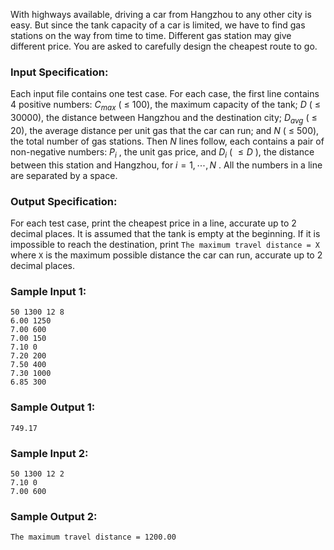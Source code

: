 <!-- Title
To Fill or Not to Fill (25)
-->
With highways available, driving a car from Hangzhou to any other city is
easy. But since the tank capacity of a car is limited, we have to find gas
stations on the way from time to time. Different gas station may give
different price. You are asked to carefully design the cheapest route to go.

### Input Specification:

Each input file contains one test case. For each case, the first line contains
4 positive numbers: $C_{max}$ ( $\le$ 100), the maximum capacity of the tank;
$D$ ( $\le$ 30000), the distance between Hangzhou and the destination city;
$D_{avg}$ ( $\le$ 20), the average distance per unit gas that the car can run;
and $N$ ( $\le$ 500), the total number of gas stations. Then $N$ lines follow,
each contains a pair of non-negative numbers: $P_i$ , the unit gas price, and
$D_i$ ( $\le D$ ), the distance between this station and Hangzhou, for
$i=1,\cdots ,N$ . All the numbers in a line are separated by a space.

### Output Specification:

For each test case, print the cheapest price in a line, accurate up to 2
decimal places. It is assumed that the tank is empty at the beginning. If it
is impossible to reach the destination, print `The maximum travel distance =
X` where `X` is the maximum possible distance the car can run, accurate up to
2 decimal places.

### Sample Input 1:

```
50 1300 12 8
6.00 1250
7.00 600
7.00 150
7.10 0
7.20 200
7.50 400
7.30 1000
6.85 300
```

### Sample Output 1:

```
749.17
```

### Sample Input 2:

```
50 1300 12 2
7.10 0
7.00 600
```

### Sample Output 2:

```
The maximum travel distance = 1200.00
```
